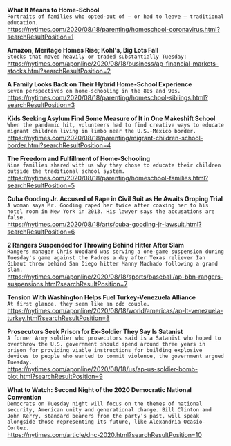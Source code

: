 **What It Means to Home-School**\
`Portraits of families who opted-out of — or had to leave — traditional education.`\
https://nytimes.com/2020/08/18/parenting/homeschool-coronavirus.html?searchResultPosition=1

**Amazon, Meritage Homes Rise; Kohl's, Big Lots Fall**\
`Stocks that moved heavily or traded substantially Tuesday:`\
https://nytimes.com/aponline/2020/08/18/business/ap-financial-markets-stocks.html?searchResultPosition=2

**A Family Looks Back on Their Hybrid Home-School Experience**\
`Seven perspectives on home-schooling in the 80s and 90s.`\
https://nytimes.com/2020/08/18/parenting/homeschool-siblings.html?searchResultPosition=3

**Kids Seeking Asylum Find Some Measure of It in One Makeshift School**\
`When the pandemic hit, volunteers had to find creative ways to educate migrant children living in limbo near the U.S.-Mexico border.`\
https://nytimes.com/2020/08/18/parenting/migrant-children-school-border.html?searchResultPosition=4

**The Freedom and Fulfillment of Home-Schooling**\
`Nine families shared with us why they chose to educate their children outside the traditional school system.`\
https://nytimes.com/2020/08/18/parenting/homeschool-families.html?searchResultPosition=5

**Cuba Gooding Jr. Accused of Rape in Civil Suit as He Awaits Groping Trial**\
`A woman says Mr. Gooding raped her twice after coaxing her to his hotel room in New York in 2013. His lawyer says the accusations are false.`\
https://nytimes.com/2020/08/18/arts/cuba-gooding-jr-lawsuit.html?searchResultPosition=6

**2 Rangers Suspended for Throwing Behind Hitter After Slam**\
`Rangers manager Chris Woodard was serving a one-game suspension during Tuesday's game against the Padres a day after Texas reliever Ian Gibaut threw behind San Diego hitter Manny Machado following a grand slam.`\
https://nytimes.com/aponline/2020/08/18/sports/baseball/ap-bbn-rangers-suspensions.html?searchResultPosition=7

**Tension With Washington Helps Fuel Turkey-Venezuela Alliance**\
`At first glance, they seem like an odd couple. `\
https://nytimes.com/aponline/2020/08/18/world/americas/ap-lt-venezuela-turkey.html?searchResultPosition=8

**Prosecutors Seek Prison for Ex-Soldier They Say Is Satanist**\
`A former Army soldier who prosecutors said is a Satanist who hoped to overthrow the U.S. government should spend around three years in prison for providing viable instructions for building explosive devices to people who wanted to commit violence, the government argued Tuesday.`\
https://nytimes.com/aponline/2020/08/18/us/ap-us-soldier-bomb-plot.html?searchResultPosition=9

**What to Watch: Second Night of the 2020 Democratic National Convention**\
`Democrats on Tuesday night will focus on the themes of national security, American unity and generational change. Bill Clinton and John Kerry, standard bearers from the party’s past, will speak alongside those representing its future, like Alexandria Ocasio-Cortez.`\
https://nytimes.com/article/dnc-2020.html?searchResultPosition=10

